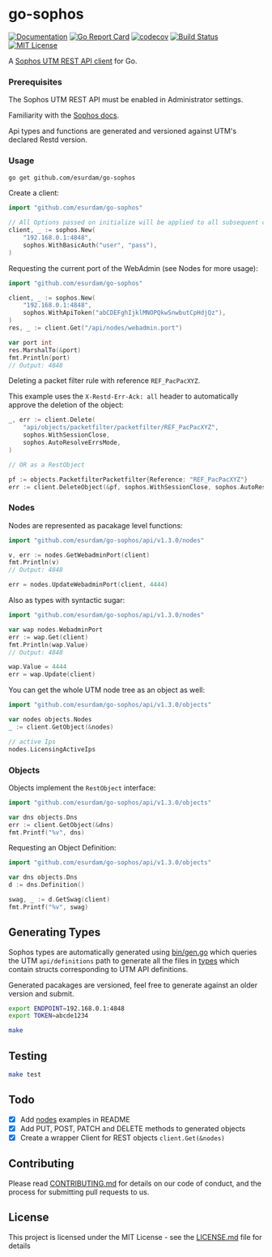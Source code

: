 # go-sophos

[![Documentation](https://godoc.org/github.com/esurdam/go-sophos?status.svg)](http://godoc.org/github.com/esurdam/go-sophos)
[![Go Report Card](https://goreportcard.com/badge/github.com/esurdam/go-sophos)](https://goreportcard.com/report/github.com/esurdam/go-sophos)
[![codecov](https://codecov.io/gh/esurdam/go-sophos/branch/master/graph/badge.svg)](https://codecov.io/gh/esurdam/go-sophos)
[![Build Status](https://travis-ci.com/esurdam/go-sophos.svg?branch=master)](https://travis-ci.com/esurdam/go-sophos)
[![MIT License](https://img.shields.io/badge/license-MIT-blue.svg)](https://github.com/esurdam/go-sophos/blob/master/LICENSE)

A [Sophos UTM REST API client](https://www.sophos.com/en-us/medialibrary/PDFs/documentation/UTMonAWS/Sophos-UTM-RESTful-API.pdf?la=en) for Go. 

### Prerequisites

The Sophos UTM REST API must be enabled in Administrator settings.

Familiarity with the [Sophos docs](https://www.sophos.com/en-us/medialibrary/PDFs/documentation/UTMonAWS/Sophos-UTM-RESTful-API.pdf?la=en).

Api types and functions are generated and versioned against UTM's declared Restd version.

### Usage

```bash
go get github.com/esurdam/go-sophos
```

Create a client:

```go
import "github.com/esurdam/go-sophos"

// All Options passed on initialize will be applied to all subsequent calls
client, _ := sophos.New(
    "192.168.0.1:4848", 
    sophos.WithBasicAuth("user", "pass"),
)
```

Requesting the current port of the WebAdmin (see Nodes for more usage):
```go
import "github.com/esurdam/go-sophos"

client, _ := sophos.New(
    "192.168.0.1:4848", 
    sophos.WithApiToken("abCDEFghIjklMNOPQkwSnwbutCpHdjQz"),
)
res, _ := client.Get("/api/nodes/webadmin.port")

var port int
res.MarshalTo(&port)
fmt.Println(port)
// Output: 4848
```

Deleting a packet filter rule with reference `REF_PacPacXYZ`.

This example uses the `X-Restd-Err-Ack: all` header to automatically approve the deletion of the object:
```go
_, err := client.Delete(
    "api/objects/packetfilter/packetfilter/REF_PacPacXYZ", 
    sophos.WithSessionClose,
    sophos.AutoResolveErrsMode,
)

// OR as a RestObject

pf := objects.PacketfilterPacketfilter{Reference: "REF_PacPacXYZ"}
err := client.DeleteObject(&pf, sophos.WithSessionClose, sophos.AutoResolveErrsMode)
```

### Nodes

Nodes are represented as pacakage level functions:

```go
import "github.com/esurdam/go-sophos/api/v1.3.0/nodes"

v, err := nodes.GetWebadminPort(client)
fmt.Println(v)
// Output: 4848

err = nodes.UpdateWebadminPort(client, 4444)
```

Also as types with syntactic sugar:

```go
import "github.com/esurdam/go-sophos/api/v1.3.0/nodes"

var wap nodes.WebadminPort
err := wap.Get(client)
fmt.Println(wap.Value)
// Output: 4848

wap.Value = 4444
err = wap.Update(client)

```

You can get the whole UTM node tree as an object as well:

```go
import "github.com/esurdam/go-sophos/api/v1.3.0/objects"

var nodes objects.Nodes
_ := client.GetObject(&nodes)

// active Ips
nodes.LicensingActiveIps 
```

### Objects

Objects implement the `RestObject` interface:

```go
import "github.com/esurdam/go-sophos/api/v1.3.0/objects"

var dns objects.Dns
err := client.GetObject(&dns)
fmt.Printf("%v", dns)
```

Requesting an Object Definition:

```go
import "github.com/esurdam/go-sophos/api/v1.3.0/objects"

var dns objects.Dns
d := dns.Definition()

swag, _ := d.GetSwag(client)
fmt.Printf("%v", swag)
```

## Generating Types

Sophos types are automatically generated using [bin/gen.go](bin/gen.go) which queries the UTM `api/definitions` path to generate all the files in [types](types) which contain structs corresponding to UTM API definitions.

Generated pacakages are versioned, feel free to generate against an older version and submit.

```bash
export ENDPOINT=192.168.0.1:4848
export TOKEN=abcde1234

make
```

## Testing

```bash
make test
```

## Todo
- [x] Add [nodes](nodes) examples in README
- [x] Add PUT, POST, PATCH and DELETE methods to generated objects
- [x] Create a wrapper Client for REST objects `client.Get(&nodes)` 

## Contributing

Please read [CONTRIBUTING.md](https://gist.github.com/PurpleBooth/b24679402957c63ec426) for details on our code of conduct, and the process for submitting pull requests to us.

## License

This project is licensed under the MIT License - see the [LICENSE.md](LICENSE) file for details
